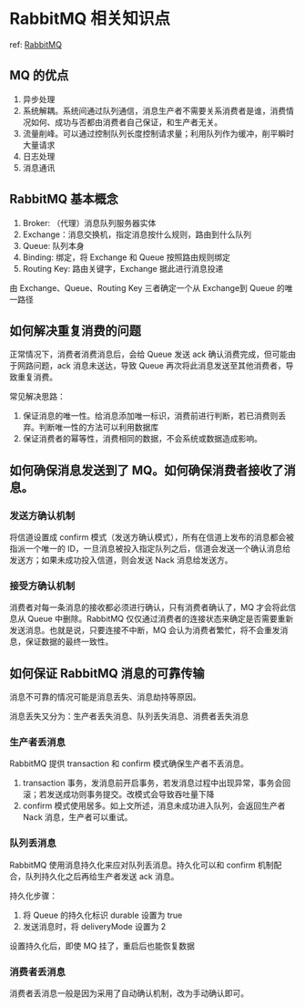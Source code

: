 # RabbitMQ 相关知识点

ref: [RabbitMQ](https://juejin.cn/post/6844904125935665160)

## MQ 的优点

1. 异步处理
2. 系统解耦。系统间通过队列通信，消息生产者不需要关系消费者是谁，消费情况如何、成功与否都由消费者自己保证，和生产者无关。
3. 流量削峰。可以通过控制队列长度控制请求量；利用队列作为缓冲，削平瞬时大量请求
4. 日志处理
5. 消息通讯

## RabbitMQ 基本概念

1. Broker: （代理）消息队列服务器实体
2. Exchange：消息交换机，指定消息按什么规则，路由到什么队列
3. Queue: 队列本身
4. Binding: 绑定，将 Exchange 和 Queue 按照路由规则绑定
5. Routing Key: 路由关键字，Exchange 据此进行消息投递

由 Exchange、Queue、Routing Key 三者确定一个从 Exchange到 Queue 的唯一路径

## 如何解决重复消费的问题

正常情况下，消费者消费消息后，会给 Queue 发送 ack 确认消费完成，但可能由于网路问题，ack 消息未送达，导致 Queue 再次将此消息发送至其他消费者，导致重复消费。

常见解决思路：

1. 保证消息的唯一性。给消息添加唯一标识，消费前进行判断，若已消费则丢弃。判断唯一性的方法可以利用数据库
2. 保证消费者的幂等性，消费相同的数据，不会系统或数据造成影响。

## 如何确保消息发送到了 MQ。如何确保消费者接收了消息。

### 发送方确认机制

将信道设置成 confirm 模式（发送方确认模式），所有在信道上发布的消息都会被指派一个唯一的 ID，一旦消息被投入指定队列之后，信道会发送一个确认消息给发送方；如果未成功投入信道，则会发送 Nack 消息给发送方。

### 接受方确认机制

消费者对每一条消息的接收都必须进行确认，只有消费者确认了，MQ 才会将此信息从 Queue 中删除。RabbitMQ 仅仅通过消费者的连接状态来确定是否需要重新发送消息。也就是说，只要连接不中断，MQ 会认为消费者繁忙，将不会重发消息，保证数据的最终一致性。

## 如何保证 RabbitMQ 消息的可靠传输

消息不可靠的情况可能是消息丢失、消息劫持等原因。

消息丢失又分为：生产者丢失消息、队列丢失消息、消费者丢失消息

### 生产者丢消息

RabbitMQ 提供 transaction 和 confirm 模式确保生产者不丢消息。

1. transaction 事务，发消息前开启事务，若发消息过程中出现异常，事务会回滚；若发送成功则事务提交。改模式会导致吞吐量下降
2. confirm 模式使用居多。如上文所述，消息未成功进入队列，会返回生产者 Nack 消息，生产者可以重试。

### 队列丢消息

RabbitMQ 使用消息持久化来应对队列丢消息。持久化可以和 confirm 机制配合，队列持久化之后再给生产者发送 ack 消息。

持久化步骤：

1. 将 Queue 的持久化标识 durable 设置为 true
2. 发送消息时，将 deliveryMode 设置为 2

设置持久化后，即使 MQ 挂了，重启后也能恢复数据

### 消费者丢消息
 
消费者丢消息一般是因为采用了自动确认机制，改为手动确认即可。